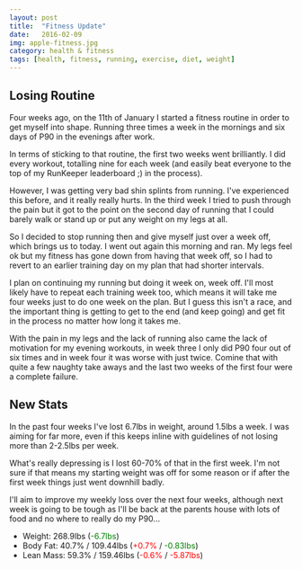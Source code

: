 ```yaml
---
layout: post
title:  "Fitness Update"
date:   2016-02-09
img: apple-fitness.jpg
category: health & fitness
tags: [health, fitness, running, exercise, diet, weight]
---
```


## Losing Routine
Four weeks ago, on the 11th of January I started a fitness routine in order to get myself into shape. Running three times a week in the mornings and six days of P90 in the evenings after work. 

In terms of sticking to that routine, the first two weeks went brilliantly. I did every workout, totalling nine for each week (and easily beat everyone to the top of my RunKeeper leaderboard ;) in the process). 

However, I was getting very bad shin splints from running. I've experienced this before, and it really really hurts. In the third week I tried to push through the pain but it got to the point on the second day of running that I could barely walk or stand up or put any weight on my legs at all. 

So I decided to stop running then and give myself just over a week off, which brings us to today. I went out again this morning and ran. My legs feel ok but my fitness has gone down from having that week off, so I had to revert to an earlier training day on my plan that had shorter intervals. 

I plan on continuing my running but doing it week on, week off. I'll most likely have to repeat each training week too, which means it will take me four weeks just to do one week on the plan. But I guess this isn't a race, and the important thing is getting to get to the end (and keep going) and get fit in the process no matter how long it takes me. 

With the pain in my legs and the lack of running also came the lack of motivation for my evening workouts, in week three I only did P90 four out of six times and in week four it was worse with just twice. Comine that with quite a few naughty take aways and the last two weeks of the first four were a complete failure. 

## New Stats
In the past four weeks I've lost 6.7lbs in weight, around 1.5lbs a week. I was aiming for far more, even if this keeps inline with guidelines of not losing more than 2-2.5lbs per week. 

What's really depressing is I lost 60-70% of that in the first week. I'm not sure if that means my starting weight was off for some reason or if after the first week things just went downhill badly. 

I'll aim to improve my weekly loss over the next four weeks, although next week is going to be tough as I'll be back at the parents house with lots of food and no where to really do my P90...

- Weight: 268.9lbs (<span style="color: green;">-6.7lbs</span>)
- Body Fat: 40.7% / 109.44lbs (<span style="color: red;">+0.7%</span> / <span style="color: green;">-0.83lbs</span>)
- Lean Mass: 59.3% / 159.46lbs (<span style="color: red;">-0.6%</span> / <span style="color: red;">-5.87lbs</span>)